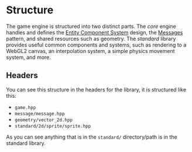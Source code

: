 # Structure

The game engine is structured into two distinct parts. The *core* engine handles and defines the [Entity
Component System] design, the [Messages] pattern, and shared resources such as geometry. The *standard* library
provides useful common components and systems, such as rendering to a WebGL2 canvas, an interpolation system, a simple
physics movement system, and more.

## Headers

You can see this structure in the headers for the library, it is structured like this:

- `game.hpp`
- `message/message.hpp`
- `geometry/vector_2d.hpp`
- `standard/2d/sprite/sprite.hpp`

As you can see anything that is in the `standard/` directory/path is in the standard library.

[Entity Component System]:./ECS/index.md
[Messages]:./messages/index.md
